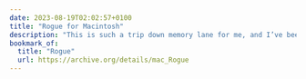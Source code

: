 ```yaml
---
date: 2023-08-19T02:02:57+0100
title: "Rogue for Macintosh"
description: "This is such a trip down memory lane for me, and I’ve been trying to (remember how to) find it for YEARS!"
bookmark_of:
  title: "Rogue"
  url: https://archive.org/details/mac_Rogue
---
```


